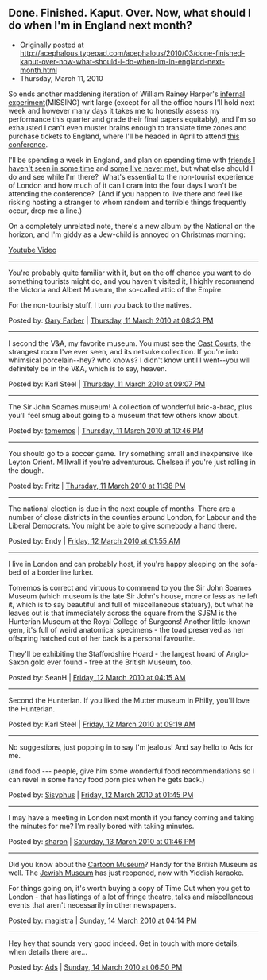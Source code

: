 ## Done. Finished. Kaput. Over. Now, what should I do when I'm in England next month?

 * Originally posted at http://acephalous.typepad.com/acephalous/2010/03/done-finished-kaput-over-now-what-should-i-do-when-im-in-england-next-month.html
 * Thursday, March 11, 2010



So ends another maddening iteration of William Rainey Harper's [infernal experiment](http://en.wikipedia.org/wiki/Academic\_quarter\_%!y(MISSING)ear\_division%!)(MISSING) writ large (except for all the office hours I'll hold next week and however many days it takes me to honestly assess my performance this quarter and grade their final papers equitably), and I'm so exhausted I can't even muster brains enough to translate time zones and purchase tickets to England, where I'll be headed in April to attend [this conference](http://h-net.msu.edu/cgi-bin/logbrowse.pl?trx=vx&list=H-PCAACA&month=0910&week=c&msg=cYXXutKKWrPWxMELsbwWuQ&user=&pw=).  

I'll be spending a week in England, and plan on spending time with [friends I haven't seen in some time](http://adswithoutproducts.com/) and [some I've never met](http://www.adamroberts.com/), but what else should I do and see while I'm there?  What's essential to the non-tourist experience of London and how much of it can I cram into the four days I won't be attending the conference?  (And if you happen to live there and feel like risking hosting a stranger to whom random and terrible things frequently occur, drop me a line.)

On a completely unrelated note, there's a new album by the National on the horizon, and I'm giddy as a Jew-child is annoyed on Christmas morning:

[Youtube Video](https://youtu.be/-GdlsaQH6ao)

* * *

You're probably quite familiar with it, but on the off chance you want to do something tourists might do, and you haven't visited it, I highly recommend the Victoria and Albert Museum, the so-called attic of the Empire.

For the non-touristy stuff, I turn you back to the natives.  

Posted by: [Gary Farber](http://amygdalagf.blogspot.com) | [Thursday, 11 March 2010 at 08:23 PM](http://acephalous.typepad.com/acephalous/2010/03/done-finished-kaput-over-now-what-should-i-do-when-im-in-england-next-month.html?cid=6a00d8341c2df453ef01310f908220970c#comment-6a00d8341c2df453ef01310f908220970c)

* * *

I second the V&A, my favorite museum. You must see the [Cast Courts,](http://www.vam.ac.uk/collections/sculpture/sculpture\_features/cast\_collection/database/index.php) the strangest room I've ever seen, and its netsuke collection. If you're into whimsical porcelain--hey? who knows? I didn't know until I went--you will definitely be in the V&A, which is to say, heaven.

Posted by: Karl Steel | [Thursday, 11 March 2010 at 09:07 PM](http://acephalous.typepad.com/acephalous/2010/03/done-finished-kaput-over-now-what-should-i-do-when-im-in-england-next-month.html?cid=6a00d8341c2df453ef01310f90b596970c#comment-6a00d8341c2df453ef01310f90b596970c)

* * *

The Sir John Soames museum!  A collection of wonderful bric-a-brac, plus you'll feel smug about going to a museum that few others know about.

Posted by: [tomemos](http://tomemos.wordpress.com) | [Thursday, 11 March 2010 at 10:46 PM](http://acephalous.typepad.com/acephalous/2010/03/done-finished-kaput-over-now-what-should-i-do-when-im-in-england-next-month.html?cid=6a00d8341c2df453ef01310f911d56970c#comment-6a00d8341c2df453ef01310f911d56970c)

* * *

You should go to a soccer game.  Try something small and inexpensive like Leyton Orient.  Millwall if you're adventurous.  Chelsea if you're just rolling in the dough.

Posted by: Fritz | [Thursday, 11 March 2010 at 11:38 PM](http://acephalous.typepad.com/acephalous/2010/03/done-finished-kaput-over-now-what-should-i-do-when-im-in-england-next-month.html?cid=6a00d8341c2df453ef01310f9149f2970c#comment-6a00d8341c2df453ef01310f9149f2970c)

* * *

The national election is due in the next couple of months.  There are a number of close districts in the counties around London, for Labour and the Liberal Democrats.  You might be able to give somebody a hand there.

Posted by: Endy | [Friday, 12 March 2010 at 01:55 AM](http://acephalous.typepad.com/acephalous/2010/03/done-finished-kaput-over-now-what-should-i-do-when-im-in-england-next-month.html?cid=6a00d8341c2df453ef01310f91b0fa970c#comment-6a00d8341c2df453ef01310f91b0fa970c)

* * *

I live in London and can probably host, if you're happy sleeping on the sofa-bed of a borderline lurker.

Tomemos is correct and virtuous to commend to you the Sir John Soames Museum (which museum is the late Sir John's house, more or less as he left it, which is to say beautiful and full of miscellaneous statuary), but what he leaves out is that immediately across the square from the SJSM is the Hunterian Museum at the Royal College of Surgeons! Another little-known gem, it's full of weird anatomical specimens - the toad preserved as her offspring hatched out of her back is a personal favourite.

They'll be exhibiting the Staffordshire Hoard - the largest hoard of Anglo-Saxon gold ever found - free at the British Museum, too.

Posted by: SeanH | [Friday, 12 March 2010 at 04:15 AM](http://acephalous.typepad.com/acephalous/2010/03/done-finished-kaput-over-now-what-should-i-do-when-im-in-england-next-month.html?cid=6a00d8341c2df453ef0120a92b5465970b#comment-6a00d8341c2df453ef0120a92b5465970b)

* * *

Second the Hunterian. If you liked the Mutter museum in Philly, you'll love the Hunterian.

Posted by: Karl Steel | [Friday, 12 March 2010 at 09:19 AM](http://acephalous.typepad.com/acephalous/2010/03/done-finished-kaput-over-now-what-should-i-do-when-im-in-england-next-month.html?cid=6a00d8341c2df453ef0120a92c6819970b#comment-6a00d8341c2df453ef0120a92c6819970b)

* * *

No suggestions, just popping in to say I'm jealous! And say hello to Ads for me. 

(and food --- people, give him some wonderful food recommendations so I can revel in some fancy food porn pics when he gets back.)

Posted by: [Sisyphus](http://academiccog.blogspot.com/) | [Friday, 12 March 2010 at 01:45 PM](http://acephalous.typepad.com/acephalous/2010/03/done-finished-kaput-over-now-what-should-i-do-when-im-in-england-next-month.html?cid=6a00d8341c2df453ef0120a92d89fc970b#comment-6a00d8341c2df453ef0120a92d89fc970b)

* * *

I may have a meeting in London next month if you fancy coming and taking the minutes for me? I'm really bored with taking minutes.

Posted by: [sharon](http://www.earlymodernweb.org.uk/emn) | [Saturday, 13 March 2010 at 01:46 PM](http://acephalous.typepad.com/acephalous/2010/03/done-finished-kaput-over-now-what-should-i-do-when-im-in-england-next-month.html?cid=6a00d8341c2df453ef01310f993dd5970c#comment-6a00d8341c2df453ef01310f993dd5970c)

* * *

Did you know about the [Cartoon Museum](http://www.cartoonmuseum.org/)? Handy for the British Museum as well. The [Jewish Museum](http://www.jewishmuseum.org.uk/) has just reopened, now with Yiddish karaoke.

For things going on, it's worth buying a copy of Time Out when you get to London - that has listings of a lot of fringe theatre, talks and miscellaneous events that aren't necessarily in other newspapers.    

Posted by: [magistra](http://magistraetmater.blog.co.uk/) | [Sunday, 14 March 2010 at 04:14 PM](http://acephalous.typepad.com/acephalous/2010/03/done-finished-kaput-over-now-what-should-i-do-when-im-in-england-next-month.html?cid=6a00d8341c2df453ef0120a9376829970b#comment-6a00d8341c2df453ef0120a9376829970b)

* * *

Hey hey that sounds very good indeed. Get in touch with more details, when details there are... 

Posted by: [Ads](http://adswithoutproducts.com) | [Sunday, 14 March 2010 at 06:50 PM](http://acephalous.typepad.com/acephalous/2010/03/done-finished-kaput-over-now-what-should-i-do-when-im-in-england-next-month.html?cid=6a00d8341c2df453ef01310f9e8042970c#comment-6a00d8341c2df453ef01310f9e8042970c)

